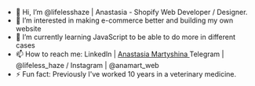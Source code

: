 - 👋 Hi, I’m @lifelesshaze | Anastasia - Shopify Web Developer / Designer. 
- 👀 I’m interested in making e-commerce better and building my own website 
- 🌱 I’m currently learning JavaScript to be able to do more in different cases
- 📫 How to reach me: LinkedIn | <a href ="https://www.linkedin.com/in/anastasia-martyshina-a05455284/"> Anastasia Martyshina </a> Telegram | @lifeless_haze / Instagram | @anamart_web 
- ⚡ Fun fact: Previously I've worked 10 years in a veterinary medicine.

<!---
lifelesshaze/lifelesshaze is a ✨ special ✨ repository because its `README.md` (this file) appears on your GitHub profile.
You can click the Preview link to take a look at your changes.
--->
